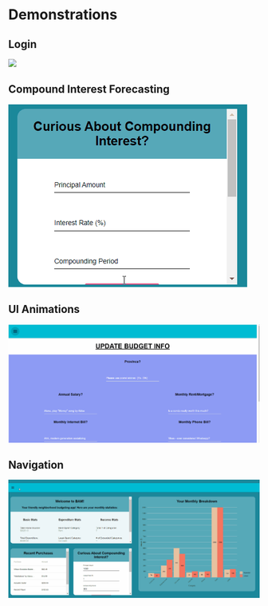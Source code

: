 # Demonstrations

  ## Login
  ![](Demo/Login.gif)

  ## Compound Interest Forecasting
  ![](Demo/Compound_Interest_Forecasting.gif)
  
  ## UI Animations
  ![](Demo/Animations.gif)
  
  ## Navigation
  ![](Demo/Navigation.gif)
